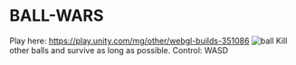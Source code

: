 # BALL-WARS
Play here: https://play.unity.com/mg/other/webgl-builds-351086
![ball](https://github.com/thelightone/BALL-WARS/assets/117035932/34bbca3c-d8fa-45f1-bccf-140597b42035)
Kill other balls and survive as long as possible.
Control: WASD
